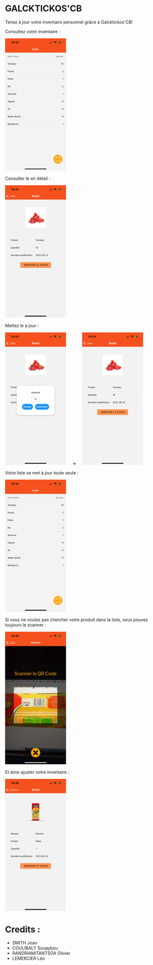 # GALCKTICKOS'CB
  Tenez à jour votre inventaire personnel grâce à Galcktickos'CB!

  Consultez votre inventaire :
  
  <img src="https://github.com/JoSMITH973/galcktickos_cb/blob/main/images/accueil.png" data-canonical-src="https://github.com/JoSMITH973/galcktickos_cb/blob/main/images/accueil.png" width="200" />
  
  
  Consulter le en détail :
  
  <img src="https://github.com/JoSMITH973/galcktickos_cb/blob/main/images/detail.png" data-canonical-src="https://github.com/JoSMITH973/galcktickos_cb/blob/main/images/detail.png" width="200" />
  
  
  Mettez le à jour :
  
  <img src="https://github.com/JoSMITH973/galcktickos_cb/blob/main/images/modif_detail.png" data-canonical-src="https://github.com/JoSMITH973/galcktickos_cb/blob/main/images/modif_detail.png" width="200" /> &nbsp; &nbsp; &rarr; &nbsp; &nbsp; <img src="https://github.com/JoSMITH973/galcktickos_cb/blob/main/images/detail_modifie.png" data-canonical-src="https://github.com/JoSMITH973/galcktickos_cb/blob/main/images/detal_modifie.png" width="200" />


  Votre liste se met à jour toute seule :
  
  <img src="https://github.com/JoSMITH973/galcktickos_cb/blob/main/images/retour_acceuil.png" data-canonical-src="https://github.com/JoSMITH973/galcktickos_cb/blob/main/images/retour_acceuil.png" width="200" />
  
  Si vous ne voulez pas chercher votre produit dans la liste, vous pouvez toujours le scanner :
  
  <img src="https://github.com/JoSMITH973/galcktickos_cb/blob/main/images/scan.png" data-canonical-src="https://github.com/JoSMITH973/galcktickos_cb/blob/main/images/scan.png" width="200" />
  
  
  Et ainsi ajuster votre inventaire :
  
  <img src="https://github.com/JoSMITH973/galcktickos_cb/blob/main/images/detail_apres_scan.png" data-canonical-src="https://github.com/JoSMITH973/galcktickos_cb/blob/main/images/detail_apres_scan.png" width="200" />
  

# Credits :
- SMITH Joan
- COULIBALY Souaybou
- RANDRIAMITANTSOA Olivier
- LEMERCIER Léo
